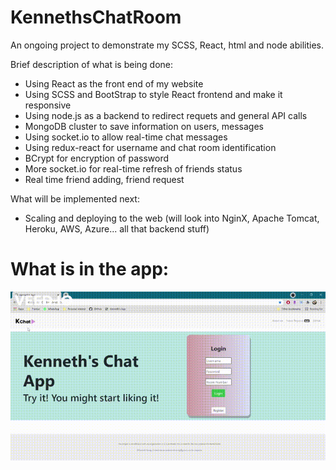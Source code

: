 # KennethsChatRoom
An ongoing project to demonstrate my SCSS, React, html and node abilities.

Brief description of what is being done:
- Using React as the front end of my website
- Using SCSS and BootStrap to style React frontend and make it responsive
- Using node.js as a backend to redirect requets and general API calls
- MongoDB cluster to save information on users, messages
- Using socket.io to allow real-time chat messages
- Using redux-react for username and chat room identification
- BCrypt for encryption of password
- More socket.io for real-time refresh of friends status
- Real time friend adding, friend request

What will be implemented next:
- Scaling and deploying to the web (will look into NginX, Apache Tomcat, Heroku, AWS, Azure... all that backend stuff)

# What is in the app:
![Alt Text](https://github.com/KennethWrong/KennethsChatRoom/blob/main/gifs/landing%20page.gif)

